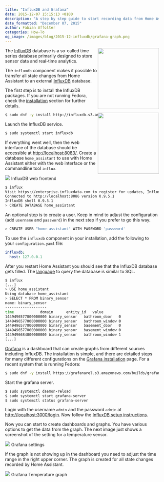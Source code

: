 ```yaml
---
title: "InfluxDB and Grafana"
date: 2015-12-07 15:15:13 +0100
description: "A step by step guide to start recording data from Home Assistant in InfluxDB and visualizing it using Grafana."
date_formatted: "December 07, 2015"
author: Fabian Affolter
categories: How-To
og_image: /images/blog/2015-12-influxdb/grafana-graph.png
---
```


<img src='/images/supported_brands/influxdb.png' style='clear: right; border:none; box-shadow: none; float: right; margin-bottom: 12px;' width='200' /><img src='/images/supported_brands/grafana.png' style='clear: right; border:none; box-shadow: none; float: right; margin-bottom: 12px;' width='200' />
The [InfluxDB](https://influxdb.com/) database is a so-called time series database primarily designed to store sensor data and real-time analytics.

The `influxdb` component makes it possible to transfer all state changes from Home Assistant to an external [InfluxDB](https://influxdb.com/) database.

<!--more-->

The first step is to install the InfluxDB packages. If you are not running Fedora, check the [installation](https://influxdb.com/docs/v0.9/introduction/installation.html) section for further details.

```bash
$ sudo dnf -y install http://influxdb.s3.amazonaws.com/influxdb-0.9.5.1-1.x86_64.rpm
```

Launch the InfluxDB service.

```bash
$ sudo systemctl start influxdb
```

If everything went well, then the web interface of the database should be accessible at [http://localhost:8083/](http://localhost:8083/). Create a database `home_assistant` to use with Home Assistant either with the web interface or the commandline tool `influx`.

<p class='img'>
  <img src='/images/blog/2015-12-influxdb/influxdb-frontend.png' />
  InfluxDB web frontend
</p>

```bash
$ influx
Visit https://enterprise.influxdata.com to register for updates, InfluxDB server management, and monitoring.
Connected to http://localhost:8086 version 0.9.5.1
InfluxDB shell 0.9.5.1
> CREATE DATABASE home_assistant
```

An optional step is to create a user. Keep in mind to adjust the configuration (add `username` and `password`) in the next step if you prefer to go this way.

```bash
> CREATE USER "home-assistant" WITH PASSWORD 'password'
```

To use the `influxdb` component in your installation, add the following to your `configuration.yaml` file:

```yaml
influxdb:
  host: 127.0.0.1
```

After you restart Home Assistant you should see that the InfluxDB database gets filled. The [language](https://influxdb.com/docs/v0.9/query_language/index.html) to query the database is similar to SQL.

```bash
$ influx
[...]
> USE home_assistant
Using database home_assistant
> SELECT * FROM binary_sensor
name: binary_sensor
-------------------
time			domain		entity_id	value
1449496577000000000	binary_sensor	bathroom_door	0
1449496577000000000	binary_sensor	bathroom_window	0
1449496577000000000	binary_sensor	basement_door	0
1449496577000000000	binary_sensor	basement_window	0
1449496684000000000	binary_sensor	bathroom_window	1
[...]
```

[Grafana](http://grafana.org/) is a dashboard that can create graphs from different sources including InfluxDB. The installation is simple, and there are detailed steps for many different configurations on the [Grafana installation](http://docs.grafana.org/installation/) page. For a recent system that is running Fedora:

```bash
$ sudo dnf -y install https://grafanarel.s3.amazonaws.com/builds/grafana-2.5.0-1.x86_64.rpm
```

Start the grafana server.

```bash
$ sudo systemctl daemon-reload
$ sudo systemctl start grafana-server
$ sudo systemctl status grafana-server
```

Login with the username `admin` and the password `admin` at [http://localhost:3000/login](http://localhost:3000/login). Now follow the [InfluxDB setup instructions](http://docs.grafana.org/datasources/influxdb/).

Now you can start to create dashboards and graphs. You have various options to get the data from the graph. The next image just shows a screenshot of the setting for a temperature sensor.

<p class='img'>
  <img src='/images/blog/2015-12-influxdb/grafana-settings.png' />
  Grafana settings
</p>

If the graph is not showing up in the dashboard you need to adjust the time range in the right upper corner. The graph is created for all state changes recorded by Home Assistant.

<p class='img'>
  <img src='/images/blog/2015-12-influxdb/grafana-graph.png' />
  Grafana Temperature graph
</p>

